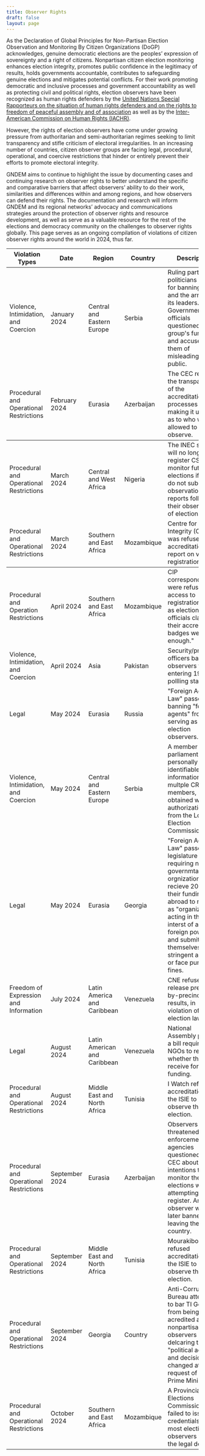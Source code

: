 ```yaml
---
title: Observer Rights
draft: false
layout: page
---
```


As the Declaration of Global Principles for Non-Partisan Election Observation and Monitoring By Citizen Organizations (DoGP) acknowledges, genuine democratic elections are the peoples’ expression of sovereignty and a right of citizens. Nonpartisan citizen election monitoring enhances election integrity, promotes public confidence in the legitimacy of results, holds governments accountable, contributes to safeguarding genuine elections and mitigates potential conflicts. For their work promoting democratic and inclusive processes and government accountability as well as protecting civil and political rights, election observers have been recognized as human rights defenders by the [United Nations Special Rapporteurs on the situation of human rights defenders and on the rights to freedom of peaceful assembly and of association](https://srdefenders.org/information/the-situation-of-election-observers-as-human-rights-defenders%ef%bf%bc/ "United Nations Special Rapporteurs on the situation of human rights defenders and on the rights to freedom of peaceful assembly and of association") as well as by the [Inter-American Commission on Human Rights (IACHR)](https://www.oas.org/en/IACHR/jsForm/?File=/en/iachr/media_center/PReleases/2024/112.asp "Inter-American Commission on Human Rights (IACHR)").

However, the rights of election observers have come under growing pressure from authoritarian and semi-authoritarian regimes seeking to limit transparency and stifle criticism of electoral irregularities. In an increasing number of countries, citizen observer groups are facing legal, procedural, operational, and coercive restrictions that hinder or entirely prevent their efforts to promote electoral integrity. 

GNDEM aims to continue to highlight the issue by documenting cases and continuing research on observer rights to better understand the specific and comparative barriers that affect observers’ ability to do their work, similarities and differences within and among regions, and how observers can defend their rights. The documentation and research will inform GNDEM and its regional networks’ advocacy and communications strategies around the protection of observer rights and resource development, as well as serve as a valuable resource for the rest of the elections and democracy community on the challenges to observer rights globally. This page serves as an ongoing compilation of violations of citizen observer rights around the world in 2024, thus far. 

<table id="obs_rights_table">
  <thead>
    <tr>
      <th>Violation Types</th>
      <th>Date</th>
      <th>Region</th>
      <th>Country</th>
      <th>Description</th>
      <th>Link</th>
    </tr>
  </thead>
 <tbody>
  <tr>
    <td>Violence, Intimidation, and Coercion</td>
    <td>January 2024</td>
    <td>Central and Eastern Europe</td>
    <td>Serbia</td>
    <td>Ruling party politicians called for banning CRTA and the arrest of its leaders. Government officials questioned the group's funding and accused them of misleading the public. </td>
    <td><a href="https://gndem.org/stories/gndem-solidarity-statement-serbia-crta/">Link</a></td>
    </tr>
  <tr>
    <td>Procedural and Operational Restrictions</td>
    <td>February 2024</td>
    <td>Eurasia</td>
    <td>Azerbaijan</td>
    <td>The CEC reduced the transparency of the accreditation processes by making it unclear as to who was allowed to observe.</td>
    <td><a href="https://smdtaz.org/smdt-7-fevral-2024-cu-ild%c9%99-kecirilmis-novb%c9%99d%c9%99nk%c9%99nar-prezident-seckisinin-musahid%c9%99l%c9%99rinin-n%c9%99tic%c9%99l%c9%99rin%c9%99-dair-ilkin-r%c9%99yini-aciqlayib/">Link</a></td>
    </tr>
    </tbody>
    <td>Procedural and Operational Restrictions</td>
    <td>March 2024</td>
    <td>Central and West Africa</td>
    <td>Nigeria</td>
    <td>The INEC said it will no longer register CSOs to monitor future elections if they do not submit observation reports following their observation of elections. </td>
    <td><a href="https://www.premiumtimesng.com/news/top-news/679303-inec-threatens-to-bar-some-csos-from-monitoring-future-elections.html?tztc=1">Link</a></td>
    </tr>
  <tr>
    <td>Procedural and Operational Restrictions</td>
    <td>March 2024</td>
    <td>Southern and East Africa</td>
    <td>Mozambique</td>
    <td>Centre for Public Integrity (CIP) was refused accreditation to report on voter registration.</td>
    <td><a href="https://clubofmozambique.com/news/mozambique-elections-cip-accuses-electoral-bodies-of-refusing-to-provide-credentials-256000/">Link</a></td>
    </tr>
    </tbody>
  <tr>
    <td>Procedural and Operation Restrictions</td>
    <td>April 2024</td>
    <td>Southern and East Africa</td>
    <td>Mozambique</td>
    <td>CIP correspondents were refused access to registration posts as election officials claimed their accreditation badges were "not enough."</td>
    <td><a href="https://allafrica.com/stories/202404050020.html">Link</a></td>
    </tr>
  <tr>
    <td>Violence, Intimidation, and Coercion</td>
    <td>April 2024</td>
    <td>Asia</td>
    <td>Pakistan</td>
    <td>Security/presiding officers barred observers from entering 19 pollling stations.</td>
    <td><a href="https://www.arabnews.com/node/2498356/pakistan">Link</a></td>
    </tr>
  <tr>
    <td>Legal</td>
    <td>May 2024</td>
    <td>Eurasia</td>
    <td>Russia</td>
    <td>"Foreign Agents Law" passed banning "foreign agents" from serving as election observers.</td>
    <td><a href="https://georgiatoday.ge/russia-bans-foreign-agents-from-participating-in-elections/">Link</a></td>
    </tr>
  <tr>
    <td>Violence, Intimidation, and Coercion</td>
    <td>May 2024</td>
    <td>Central and Eastern Europe</td>
    <td>Serbia</td>
    <td>A member of parliament posted personally identifiable information of multple CRTA members, obtained without authorization, from the Local Election Commission.</td>
    <td><a href="https://x.com/crtars/status/1792989670332064174?s=46">Link</a></td>
    </tr>
  <tr>
    <td>Legal</td>
    <td>May 2024</td>
    <td>Eurasia</td>
    <td>Georgia</td>
    <td>"Foreign Agents Law" passed by legislature requiring non-governmtal orgnizations that recieve 20% of their funding from abroad to register as "organizations acting in the interst of a foreign power," and submit themselves to stringent audits, or face punitive fines.</td>
    <td><a href="https://www.bbc.com/news/articles/cxrre3qy2n4o">Link</a></td>
    </tr>
  <tr>
    <td>Freedom of Expression and Information</td>
    <td>July 2024</td>
    <td>Latin America and Caribbean</td>
    <td>Venezuela</td>
    <td>CNE refused to release precint-by-precinct poll results, in violation of election law.</td>
    <td><a href="https://apnews.com/article/venezuela-presidential-election-maduro-machado-edmundo-5ce255ae90614162590bfe1207d2e1d0">Link</a></td>
    </tr>
  <tr>
    <td>Legal</td>
    <td>August 2024</td>
    <td>Latin American and Caribbean</td>
    <td>Venezuela</td>
    <td>National Assembly passed a bill requiring NGOs to report whether they receive foreign funding.</td>
    <td><a href="https://www.reuters.com/world/americas/venezuela-legislators-approve-law-regulate-ngos-2024-08-15/">Link</a></td>
    </tr>
  <tr>
    <td>Procedural and Operational Restrictions</td>
    <td>August 2024</td>
    <td>Middle East and North Africa</td>
    <td>Tunisia</td>
    <td>I Watch refused accreditation by the ISIE to observe the election.</td>
    <td><a href="https://ultratunisia.ultrasawt.com/%D9%87%D9%8A%D8%A6%D8%A9-%D8%A7%D9%84%D8%A7%D9%86%D8%AA%D8%AE%D8%A7%D8%A8%D8%A7%D8%AA-%D8%AA%D8%B1%D9%81%D8%B6-%D9%85%D8%B7%D9%84%D8%A8-%D8%A7%D8%B9%D8%AA%D9%85%D8%A7%D8%AF-%D9%85%D9%86%D8%B8%D9%85%D8%A9-%D8%A3%D9%86%D8%A7-%D9%8A%D9%82%D8%B8-%D9%84%D9%85%D9%84%D8%A7%D8%AD%D8%B8%D8%A9-%D8%A7%D9%84%D8%A7%D9%86%D8%AA%D8%AE%D8%A7%D8%A8%D8%A7%D8%AA-%D8%A7%D9%84%D8%B1%D8%A6%D8%A7%D8%B3%D9%8A%D8%A9/%D8%A7%D9%84%D8%AA%D8%B1%D8%A7-%D8%AA%D9%88%D9%86%D8%B3/%D8%B3%DB%8C%D8%A7%D8%B3%D8%A9/%D8%A7%D9%94%D8%AE%D8%A8%D8%A7%D8%B1">Link</a></td>
    </tr>
  <tr>
    <td>Procedural and Operational Restrictions</td>
    <td>September 2024</td>
    <td>Eurasia</td>
    <td>Azerbaijan</td>
    <td>Observers threatened by law enforcement agencies questioned by the CEC about their intentions to monitor the elections when attempting to register. An observer was later banned from leaving the country.</td>
    <td><a href="https://epde.org/wp-content/uploads/2024/08/EPDE_Report_parliamentary_Sep2024_FIN.pdf">Link</a></td>
    </tr>
  <tr>
    <td>Procedural and Operational Restrictions</td>
    <td>September 2024</td>
    <td>Middle East and North Africa</td>
    <td>Tunisia</td>
    <td>Mourakiboun refused accreditation by the ISIE to observe the election.</td>
    <td><a href="https://apnews.com/article/tunisia-poll-monitors-election-accreditation-presidential-vote-2c84de290135e410860f5c24f9ce375a">Link</a></td>
    </tr>
  <tr>
    <td>Procedural and Operational Restrictions</td>
    <td>September 2024</td>
    <td>Georgia</td>
    <td>Country</td>
    <td>Anti-Corruption Bureau attempted to bar TI Georgia from being acredited as nonpartisan observers by delcaring them "political actors," and decision was changed at the request of the Prime Minister.</td>
    <td><a href="https://civil.ge/archives/626870">Link</a></td>
    </tr>
  <tr>
    <td>Procedural and Operational Restrictions</td>
    <td>October 2024</td>
    <td>Southern and East Africa</td>
    <td>Mozambique</td>
    <td>A Provincial Elections Commission failed to issue credentials for most election observers within the legal deadline.</td>
    <td><a href="https://www.google.com/">Link</a></td>
    </tr>
</table>
